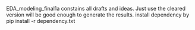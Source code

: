 EDA_modeling_final1a constains all drafts and ideas.
Just use the cleared version will be good enough to generate the results.
install dependency by pip install -r dependency.txt